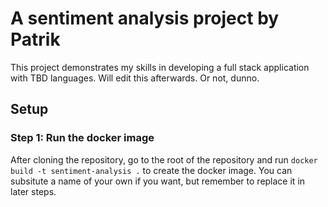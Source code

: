 # A sentiment analysis project by Patrik
This project demonstrates my skills in developing a full stack application with TBD languages. Will edit this afterwards. Or not, dunno.

## Setup 
### Step 1: Run the docker image
After cloning the repository, go to the root of the repository and run 
`docker build -t sentiment-analysis .` 
to create the docker image. You can subsitute a name of your own if you want, but remember to replace it in later steps.
